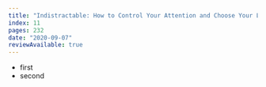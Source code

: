 ```yaml
---
title: "Indistractable: How to Control Your Attention and Choose Your Life"
index: 11
pages: 232
date: "2020-09-07"
reviewAvailable: true
---
```


- first
- second

